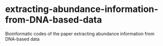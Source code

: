 # extracting-abundance-information-from-DNA-based-data
Bioinformatic codes of the paper extracting abundance information from DNA-based data
